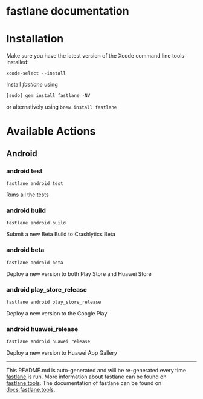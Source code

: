 fastlane documentation
================
# Installation

Make sure you have the latest version of the Xcode command line tools installed:

```
xcode-select --install
```

Install _fastlane_ using
```
[sudo] gem install fastlane -NV
```
or alternatively using `brew install fastlane`

# Available Actions
## Android
### android test
```
fastlane android test
```
Runs all the tests
### android build
```
fastlane android build
```
Submit a new Beta Build to Crashlytics Beta
### android beta
```
fastlane android beta
```
Deploy a new version to both Play Store and Huawei Store
### android play_store_release
```
fastlane android play_store_release
```
Deploy a new version to the Google Play
### android huawei_release
```
fastlane android huawei_release
```
Deploy a new version to Huawei App Gallery

----

This README.md is auto-generated and will be re-generated every time [fastlane](https://fastlane.tools) is run.
More information about fastlane can be found on [fastlane.tools](https://fastlane.tools).
The documentation of fastlane can be found on [docs.fastlane.tools](https://docs.fastlane.tools).
